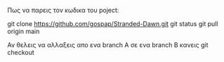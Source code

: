 Πως να παρεις τον κωδικα του poject:


git clone https://github.com/gospap/Stranded-Dawn.git
git status
git pull origin main 

Αν θελεις να αλλαξεις απο ενα branch A σε ενα branch B κανεις git checkout <branch name>
